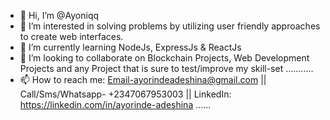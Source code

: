- 👋 Hi, I’m @Ayoniqq
- 👀 I’m interested in solving problems by utilizing user friendly approaches to create web interfaces.
- 🌱 I’m currently learning NodeJs, ExpressJs & ReactJs
- 💞️ I’m looking to collaborate on Blockchain Projects, Web Development Projects and any Project that is sure to test/improve my skill-set ........... 
- 📫 How to reach me: Email-ayorindeadeshina@gmail.com || Call/Sms/Whatsapp- +2347067953003 || LinkedIn: https://linkedin.com/in/ayorinde-adeshina ......

<!---
Ayoniqq/Ayoniqq is a ✨ special ✨ repository because its `README.md` (this file) appears on your GitHub profile.
You can click the Preview link to take a look at your changes.
--->
